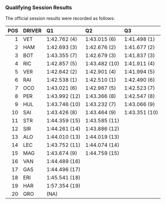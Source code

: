 ### Qualifying Session Results

The official session results were recorded as follows:

| POS | DRIVER | Q1            | Q2            | Q3            |
| --: | :----- | :------------ | :------------ | :------------ |
|   1 | VET    | 1:42.762 (4)  | 1:43.015 (6)  | 1:41.498 (1)  |
|   2 | HAM    | 1:42.693 (3)  | 1:42.676 (2)  | 1:41.677 (2)  |
|   3 | BOT    | 1:43.355 (7)  | 1:42.679 (3)  | 1:41.837 (3)  |
|   4 | RIC    | 1:42.857 (5)  | 1:43.482 (10) | 1:41.911 (4)  |
|   5 | VER    | 1:42.642 (2)  | 1:42.901 (4)  | 1:41.994 (5)  |
|   6 | RAI    | 1:42.538 (1)  | 1:42.510 (1)  | 1:42.490 (6)  |
|   7 | OCO    | 1:43.021 (6)  | 1:42.967 (5)  | 1:42.523 (7)  |
|   8 | PER    | 1:43.992 (12) | 1:43.366 (8)  | 1:42.547 (8)  |
|   9 | HUL    | 1:43.746 (10) | 1:43.232 (7)  | 1:43.066 (9)  |
|  10 | SAI    | 1:43.426 (8)  | 1:43.464 (9)  | 1:43.351 (10) |
|  11 | STR    | 1:44.359 (15) | 1:43.585 (11) |               |
|  12 | SIR    | 1:44.261 (14) | 1:43.886 (12) |               |
|  13 | ALO    | 1:44.010 (13) | 1:44.019 (13) |               |
|  14 | LEC    | 1:43.752 (11) | 1:44.074 (14) |               |
|  15 | MAG    | 1:43.674 (9)  | 1:44.759 (15) |               |
|  16 | VAN    | 1:44.489 (16) |               |               |
|  17 | GAS    | 1:44.496 (17) |               |               |
|  18 | ERI    | 1:45.541 (18) |               |               |
|  19 | HAR    | 1:57.354 (19) |               |               |
|  20 | GRO    | (NA)          |               |               |
